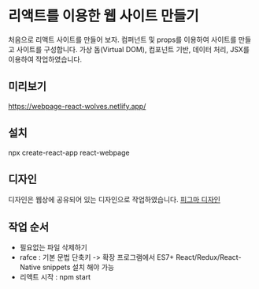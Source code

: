 # 리액트를 이용한 웹 사이트 만들기
처음으로 리액트 사이트를 만들어 보자.
컴퍼넌트 및 props를 이용하여 사이트를 만들고 사이트를 구성합니다.
가상 돔(Virtual DOM), 컴포넌트 기반, 데이터 처리, JSX를 이용하여 작업하였습니다.

## 미리보기
https://webpage-react-wolves.netlify.app/

## 설치
npx create-react-app react-webpage

## 디자인
디자인은 웹상에 공유되어 있는 디자인으로 작업하였습니다. 
[피그마 디자인](https://www.figma.com/proto/n9p1kJOyuVJLokv1ck8ZDe/Untitled?page-id=0%3A1&type=design&node-id=3-217&viewport=-1432%2C-366%2C0.14&t=QJOG0rJPdITe9Icu-1&scaling=min-zoom&mode=design)

## 작업 순서
- 필요없는 파일 삭제하기
- rafce : 기본 문법 단축키 -> 확장 프로그램에서 ES7+ React/Redux/React-Native snippets 설치 해야 가능
- 리액트 시작 : npm start
